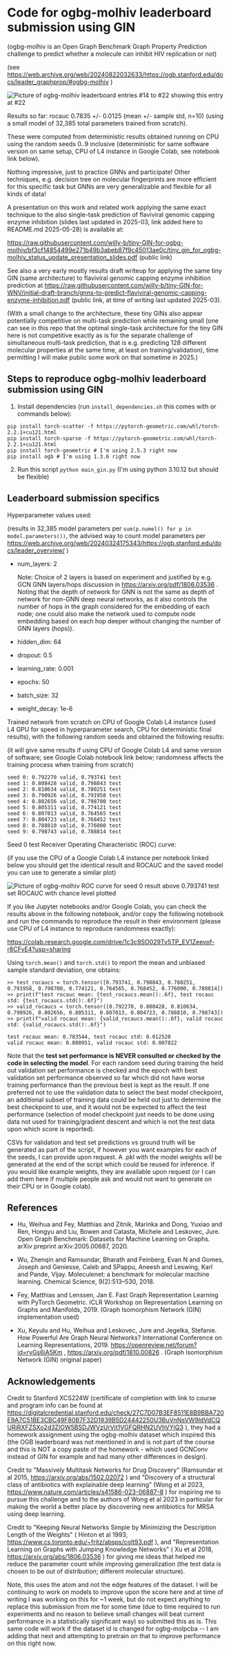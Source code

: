 # Code for ogbg-molhiv leaderboard submission using GIN

(ogbg-molhiv is an Open Graph Benchmark Graph Property Prediction challenge to predict whether a molecule can inhibit HIV replication or not)

(see  https://web.archive.org/web/20240822032633/https://ogb.stanford.edu/docs/leader_graphprop/#ogbg-molhiv )

![Picture of ogbg-molhiv leaderboard entries #14 to #22 showing this entry at #22](ogbg-molhiv-leaderboard-snapshot.png)

Results so far: rocauc 0.7835 +/- 0.0125 (mean +/- sample std, n=10) (using a small model of 32,385 total parameters trained from scratch).

These were computed from deterministic results obtained running on CPU using the random seeds 0..9 inclusive (deterministic for same software version on same setup, CPU of L4 instance in Google Colab, see notebook link below).

Nothing impressive, just to practice GNNs and participate!
Other techniques, e.g. decision tree on molecular fingerprints are more efficient for this specific task but GNNs are very generalizable and flexible for all kinds of data!

A presentation on this work and related work applying the same exact technique to the also single-task prediction of flaviviral genomic capping enzyme inhibition (slides last updated in 2025-03, link added here to README.md 2025-05-28) is available at:

https://raw.githubusercontent.com/willy-b/tiny-GIN-for-ogbg-molhiv/bf3cf14854499e271b49b3abeb87f9c45013ae0c/tiny_gin_for_ogbg-molhiv_status_update_presentation_slides.pdf (public link)

See also a very early mostly results draft writeup for applying the same tiny GIN (same architecture) to flaviviral genomic capping enzyme inhibition prediction at https://raw.githubusercontent.com/willy-b/tiny-GIN-for-WNV/initial-draft-branch/gnns-to-predict-flaviviral-genomic-capping-enzyme-inhibition.pdf  (public link, at time of writing last updated 2025-03).

(With a small change to the architecture, these tiny GINs also appear potentially competitive on multi-task prediction while remaining small (one can see in this repo that the optimal single-task architecture for the tiny GIN here is not competitive exactly as is for the separate challenge of simultaneous multi-task prediction, that is e.g. predicting 128 different molecular properties at the same time, at least on training/validation), time permitting I will make public some work on that sometime in 2025.)

## Steps to reproduce ogbg-molhiv leaderboard submission using GIN

1. Install dependencies (run `install_dependencies.sh` this comes with or commands below):

```
pip install torch-scatter -f https://pytorch-geometric.com/whl/torch-2.2.1+cu121.html
pip install torch-sparse -f https://pytorch-geometric.com/whl/torch-2.2.1+cu121.html
pip install torch-geometric # I'm using 2.5.3 right now
pip install ogb # I'm using 1.3.6 right now
```

2. Run this script `python main_gin.py` (I'm using python 3.10.12 but should be flexible)

## Leaderboard submission specifics

Hyperparameter values used:

(results in 32,385 model parameters per `sum(p.numel() for p in model.parameters())`, the advised way to count model parameters per https://web.archive.org/web/20240324175343/https://ogb.stanford.edu/docs/leader_overview/ )

- num_layers: 2

  Note: Choice of 2 layers is based on experiment and justified by e.g. GCN GNN layers/hops discussion in https://arxiv.org/pdf/1806.03536 .
  Noting that the depth of network for GNN is not the same as depth of network for non-GNN deep neural networks, as it also controls the number of hops in the graph considered for the embedding of each node; one could also make the network used to compute node embedding based on each hop deeper without changing the number of GNN layers (hops)).

- hidden_dim: 64

- dropout: 0.5

- learning_rate: 0.001

- epochs: 50

- batch_size: 32

- weight_decay: 1e-6

Trained network from scratch on CPU of Google Colab L4 instance (used L4 GPU for speed in hyperparameter search, CPU for deterministic final results),
with the following random seeds and obtained the following results:

(it will give same results if using CPU of Google Colab L4 and same version of software; see Google Colab notebook link below; randomness affects the training process when training from scratch)

```
seed 0: 0.792270 valid, 0.793741 test
seed 1: 0.808428 valid, 0.798843 test
seed 2: 0.810634 valid, 0.780251 test
seed 3: 0.790926 valid, 0.791958 test
seed 4: 0.802656 valid, 0.798700 test
seed 5: 0.805311 valid, 0.774121 test
seed 6: 0.807013 valid, 0.764565 test
seed 7: 0.804723 valid, 0.768452 test
seed 8: 0.788810 valid, 0.776000 test
seed 9: 0.798743 valid, 0.788814 test
```

Seed 0 test Receiver Operating Characteristic (ROC) curve:

(if you use the CPU of a Google Colab L4 instance per notebook linked below you should get the identical result and ROCAUC and the saved model you can use to generate a similar plot)

![Picture of ogbg-molhiv ROC curve for seed 0 result above 0.793741 test set ROCAUC with chance level plotted](tiny_gin_for_ogbg-molhiv_roc_curve_colabL4_cpu_deterministic_seed0_test_0p793741.png)

If you like Jupyter notebooks and/or Google Colab, you can check the results above in the following notebook, and/or copy the following notebook and run the commands to reproduce the result in their environment (please use CPU of L4 instance to reproduce randomness exactly):

https://colab.research.google.com/drive/1c3c9SO029Tv5TP_EV1Zeevof-r8CFvE4?usp=sharing

Using `torch.mean()` and `torch.std()` to report the mean and unbiased sample standard deviation, one obtains:

```
>> test_rocaucs = torch.tensor([0.793741, 0.798843, 0.780251, 0.791958, 0.798700, 0.774121, 0.764565, 0.768452, 0.776000, 0.788814])
>> print(f"test rocauc mean: {test_rocaucs.mean():.6f}, test rocauc std: {test_rocaucs.std():.6f}")
>> valid_rocaucs = torch.tensor([0.792270, 0.808428, 0.810634, 0.790926, 0.802656, 0.805311, 0.807013, 0.804723, 0.788810, 0.798743])
>> print(f"valid rocauc mean: {valid_rocaucs.mean():.6f}, valid rocauc std: {valid_rocaucs.std():.6f}")

test rocauc mean: 0.783544, test rocauc std: 0.012520
valid rocauc mean: 0.800951, valid rocauc std: 0.007822
```

Note that the **test set performance is NEVER consulted or checked by the code in selecting the model**.
For each random seed during training the held out validation set performance is checked and the epoch with best validation set performance observed so far which did not have worse training performance than the previous best is kept as the result. If one preferred not to use the validation data to select the best model checkpoint, an additional subset of training data could be held out just to determine the best checkpoint to use, and it would not be expected to affect the test performance (selection of model checkpoint just needs to be done using data not used for training/gradient descent and which is not the test data upon which score is reported).

CSVs for validation and test set predictions vs ground truth will be generated as part of the script, if however you want examples for each of the seeds, I can provide upon request. A .pkl with the model weights will be generated at the end of the script which could be reused for inference. If you would like example weights, they are available upon request (or I can add them here if multiple people ask and would not want to generate on their CPU or in Google colab).

## References

- Hu, Weihua and Fey, Matthias and Zitnik, Marinka and Dong, Yuxiao and Ren, Hongyu and Liu, Bowen and Catasta, Michele and Leskovec, Jure. Open Graph Benchmark: Datasets for Machine Learning on Graphs. arXiv preprint arXiv:2005.00687, 2020.

- Wu, Zhenqin and Ramsundar, Bharath and Feinberg, Evan N and Gomes, Joseph and Geniesse, Caleb and SPappu, Aneesh and Leswing, Karl and Pande, Vijay. Moleculenet: a benchmark for molecular machine learning. Chemical Science, 9(2):513–530, 2018.

- Fey, Matthias and Lenssen, Jan E. Fast Graph Representation Learning with PyTorch Geometric. ICLR Workshop on Representation Learning on Graphs and Manifolds, 2019. (Graph Isomorphism Network (GIN) implementation used)

- Xu, Keyulu and Hu, Weihua and Leskovec, Jure and Jegelka, Stefanie. How Powerful Are Graph Neural Networks? International Conference on Learning Representations, 2019. https://openreview.net/forum?id=ryGs6iA5Km , https://arxiv.org/pdf/1810.00826 . (Graph Isomorphism Network (GIN) original paper)

## Acknowledgements

Credit to Stanford XCS224W (certificate of completion with link to course and program info can be found at https://digitalcredential.stanford.edu/check/27C7D07B3EF8511E8B9BBA720E9A7C51BE3CBC49F80B7F32D1839B5D24442250U3BuVnNsVW9ldVdCQURiRXFZSXo2d3ZlOW5BSDJWVzUrVit1VGFQRHN2UVhVYjQ3 ),
they had a homework assignment using the ogbg-molhiv dataset which inspired this (the OGB leaderboard was not mentioned in and is not part of the course and this is NOT a copy paste of the homework - which used GCNConv instead of GIN for example and had many other differences in design).

Credit to "Massively Multitask Networks for Drug Discovery" (Ramsundar et al 2015, https://arxiv.org/abs/1502.02072 ) and "Discovery of a structural class of antibiotics with explainable deep learning" (Wong et al 2023, https://www.nature.com/articles/s41586-023-06887-8 ) for inspiring me to pursue this challenge and to the authors of Wong et al 2023 in particular for making the world a better place by discovering new antibiotics for MRSA using deep learning.

Credit to "Keeping Neural Networks Simple by Minimizing the Description Length of the Weights" ( Hinton et al 1993, https://www.cs.toronto.edu/~fritz/absps/colt93.pdf ), and "Representation Learning on Graphs with Jumping Knowledge Networks" ( Xu et al 2018, https://arxiv.org/abs/1806.03536 ) for giving me ideas that helped me reduce the parameter count while improving generalization (the test data is chosen to be out of distribution; different molecular structure).

Note, this uses the atom and not the edge features of the dataset. I will be continuing to work on models to improve upon the score here and at time of writing I was working on this for ~1 week, but do not expect anything to replace this submission from me for some time (due to time required to run experiments and no reason to believe small changes will beat current performance in a statistically significant way) so submitted this as is. This same code will work if the dataset id is changed for ogbg-molpcba -- I am adding that next and attempting to pretrain on that to improve performance on this right now.
